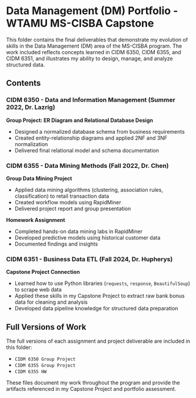 # Data Management (DM) Portfolio - WTAMU MS-CISBA Capstone

This folder contains the final deliverables that demonstrate my evolution of skills in the Data Management (DM) area of the MS-CISBA program. The work included reflects concepts learned in CIDM 6350, CIDM 6355, and CIDM 6351, and illustrates my ability to design, manage, and analyze structured data.

## Contents

### CIDM 6350 - Data and Information Management (Summer 2022, Dr. Lazrig)
**Group Project: ER Diagram and Relational Database Design**
- Designed a normalized database schema from business requirements
- Created entity-relationship diagrams and applied 2NF and 3NF normalization
- Delivered final relational model and schema documentation

### CIDM 6355 - Data Mining Methods (Fall 2022, Dr. Chen)
**Group Data Mining Project**
- Applied data mining algorithms (clustering, association rules, classification) to retail transaction data
- Created workflow models using RapidMiner
- Delivered project report and group presentation

**Homework Assignment**
- Completed hands-on data mining labs in RapidMiner
- Developed predictive models using historical customer data
- Documented findings and insights

### CIDM 6351 - Business Data ETL (Fall 2024, Dr. Hupherys)
**Capstone Project Connection**
- Learned how to use Python libraries (`requests`, `response`, `BeautifulSoup`) to scrape web data
- Applied these skills in my Capstone Project to extract raw bank bonus data for cleaning and analysis
- Developed data pipeline knowledge for structured data preparation

## Full Versions of Work

The full versions of each assignment and project deliverable are included in this folder:
- `CIDM 6350 Group Project`
- `CIDM 6355 Group Project`
- `CIDM 6355 HW`

These files document my work throughout the program and provide the artifacts referenced in my Capstone Project and portfolio assessment.

